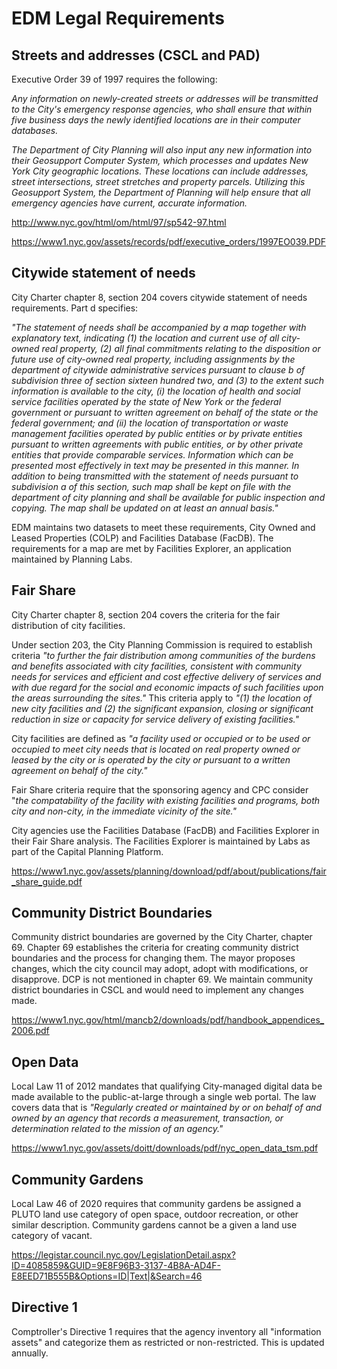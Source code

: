 # **EDM Legal Requirements**

## Streets and addresses (CSCL and PAD)
Executive Order 39 of 1997 requires the following:

_Any information on newly-created streets or addresses will be transmitted to the City's emergency response agencies, who shall ensure that within five business days the newly identified locations are in their computer databases._

_The Department of City Planning will also input any new information into their Geosupport Computer System, which processes and updates New York City geographic locations. These locations can include addresses, street intersections, street stretches and property parcels. Utilizing this Geosupport System, the Department of Planning will help ensure that all emergency agencies have current, accurate information._

http://www.nyc.gov/html/om/html/97/sp542-97.html

https://www1.nyc.gov/assets/records/pdf/executive_orders/1997EO039.PDF

## Citywide statement of needs 
City Charter chapter 8, section 204 covers citywide statement of needs requirements. Part d specifies:

_"The statement of needs shall be accompanied by a map together with explanatory text, indicating (1) the location and current use of all city-owned real property, (2) all final commitments relating to the disposition or future use of city-owned real property, including assignments by the department of citywide administrative services pursuant to clause b of subdivision three of section sixteen hundred two, and (3) to the extent such information is available to the city, (i) the location of health and social service facilities operated by the state of New York or the federal government or pursuant to written agreement on behalf of the state or the federal government; and (ii) the location of transportation or waste management facilities operated by public entities or by private entities pursuant to written agreements with public entities, or by other private entities that provide comparable services. Information which can be presented most effectively in text may be presented in this manner. In addition to being transmitted with the statement of needs pursuant to subdivision a of this section, such map shall be kept on file with the department of city planning and shall be available for public inspection and copying. The map shall be updated on at least an annual basis."_

EDM maintains two datasets to meet these requirements, City Owned and Leased Properties (COLP) and Facilities Database (FacDB). The requirements for a map are met by Facilities Explorer, an application maintained by Planning Labs.

## Fair Share 
City Charter chapter 8, section 204 covers the criteria for the fair distribution of city facilities.

Under section 203, the City Planning Commission is required to establish criteria _"to further the fair distribution among communities of the burdens and benefits associated with city facilities, consistent with community needs for services and efficient and cost effective delivery of services and with due regard for the social and economic impacts of such facilities upon the areas surrounding the sites."_ This criteria apply to _"(1) the location of new city facilities and (2) the significant expansion, closing or significant reduction in size or capacity for service delivery of existing facilities."_

City facilities are defined as _"a facility used or occupied or to be used or occupied to meet city needs that is located on real property owned or leased by the city or is operated by the city or pursuant to a written agreement on behalf of the city."_

Fair Share criteria require that the sponsoring agency and CPC consider "_the compatability of the facility with existing facilities and programs, both city and non-city, in the immediate vicinity of the site."_

City agencies use the Facilities Database (FacDB) and Facilities Explorer in their Fair Share analysis. The Facilities Explorer is maintained by Labs as part of the Capital Planning Platform.

https://www1.nyc.gov/assets/planning/download/pdf/about/publications/fair_share_guide.pdf

## Community District Boundaries
Community district boundaries are governed by the City Charter, chapter 69. Chapter 69 establishes the criteria for creating community district boundaries and the process for changing them. The mayor proposes changes, which the city council may adopt, adopt with modifications, or disapprove. DCP is not mentioned in chapter 69. We maintain community district boundaries in CSCL and would need to implement any changes made.

https://www1.nyc.gov/html/mancb2/downloads/pdf/handbook_appendices_2006.pdf

## Open Data
Local Law 11 of 2012 mandates that qualifying City-managed digital data be made available to the public-at-large through a single web portal. The law covers data that is _"Regularly created or maintained by or on behalf of and owned by an agency that records a measurement, transaction, or determination related to the mission of an agency."_

https://www1.nyc.gov/assets/doitt/downloads/pdf/nyc_open_data_tsm.pdf

## Community Gardens
Local Law 46 of 2020 requires that community gardens be assigned a PLUTO land use category of open space, outdoor recreation, or other similar description. Community gardens cannot be a given a land use category of vacant.

https://legistar.council.nyc.gov/LegislationDetail.aspx?ID=4085859&GUID=9E8F96B3-3137-4B8A-AD4F-E8EED71B555B&Options=ID|Text|&Search=46

## Directive 1
Comptroller's Directive 1 requires that the agency inventory all "information assets" and categorize them as restricted or non-restricted. This is updated annually.
